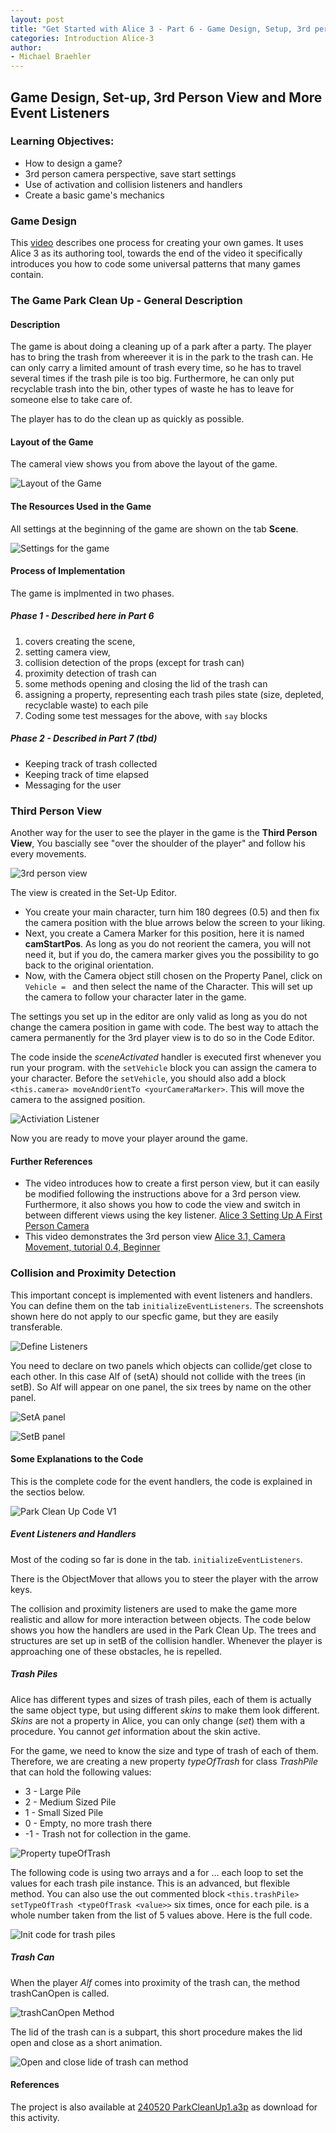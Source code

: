 ```yaml
---
layout: post
title: "Get Started with Alice 3 - Part 6 - Game Design, Setup, 3rd person view, More Event Listeners"
categories: Introduction Alice-3
author:
- Michael Braehler
---
```


## Game Design, Set-up, 3rd Person View and More Event Listeners

### Learning Objectives:

- How to design a game?
- 3rd person camera perspective, save start settings
- Use of activation and collision listeners and handlers
- Create a basic game's mechanics

### Game Design

This [video](https://youtu.be/I11Qox6vILg?si=Ywy-_0rXghKbwiyB) describes one process for creating your own games. It uses Alice 3 as its authoring tool, towards the end of the video it specifically introduces you how to code some universal patterns that many games contain.


### The Game Park Clean Up - General Description

#### Description

The game is about doing a cleaning up of a park after a party. The player has to bring the trash from whereever it is in the park to the trash can. He  can only carry a limited amount of trash every time, so he has to travel several times if the trash pile is too big. Furthermore, he can only put recyclable trash into the bin, other types of waste he has to leave for someone else to take care of.

The player has to do the clean up as quickly as possible.


#### Layout of the Game

The cameral view shows you from above the layout of the game.

![Layout of the Game](/assets/240515-TopView-GamePlan-Bin-Circled.png)


#### The Resources Used in the Game

All settings at the beginning of the game are shown on the tab **Scene**. 

![Settings for the game](/assets/240528-Settings.png) 


#### Process of Implementation

The game is implmented in two phases.

##### Phase 1 - Described here in Part 6

1. covers creating the  scene,
2. setting camera view,
3. collision detection of the props (except for trash can)
4. proximity detection of trash can
5. some methods opening and closing the lid of the trash can
6. assigning a property, representing each trash piles state (size, depleted, recyclable waste) to each pile
7. Coding some test messages for the above, with ```say``` blocks
 

##### Phase 2 - Described in Part 7 (tbd)

- Keeping track of trash collected
- Keeping track of time elapsed
- Messaging for the user



### Third Person View

Another way for the user to see the player in the game is the **Third Person View**, You bascially see "over the shoulder of the player" and follow his every movements.

![3rd person view](/assets/240515-Set-Camera-3rd-Person-View-1.png)

The view is created in the Set-Up Editor. 

- You create your main character, turn him 180 degrees (0.5) and then fix the camera position with the blue arrows below the screen to your liking.
- Next, you create a Camera Marker for this position, here it is named **camStartPos**. As long as you do not reorient the camera, you will not need it, but if you do, the camera marker gives you the possibility to go back to the original orientation.
- Now, with the Camera object still chosen on the Property Panel, click on ```Vehicle = ``` and then select the name of the Character. This will set up the camera to follow your character later in the game.

The settings you set up in the editor are only valid as long as you do not change the camera position in game with code. The best way to attach the camera permanently for the 3rd player view is to do so in the Code Editor.

The code inside the *sceneActivated* handler is executed first whenever you run your program. with the ```setVehicle``` block you can assign the camera to your character. Before the ```setVehicle```, you should also add a block ```<this.camera> moveAndOrientTo <yourCameraMarker>```. This will move the camera to the assigned position.

![Activiation Listener](/assets/240515-StarterCode-for-3rd-Person-Camera-View.png)

Now you are ready to move your player around the game.


#### Further References

- The video introduces how to create a first person view, but it can easily be modified following the instructions above for a 3rd person view. Furthermore, it also shows you how to code the view and switch in between different views using the key listener. [Alice 3 Setting Up A First Person Camera](https://youtu.be/jxXEXJgrm18?feature=shared)
- This video demonstrates the 3rd person view [Alice 3.1, Camera Movement, tutorial 0.4, Beginner](https://youtu.be/gDlxKxJTW7Y?feature=shared)


### Collision and Proximity Detection

This important concept is implemented with event listeners and handlers. You can define them on the tab ```initializeEventListeners```. The screenshots shown here do not apply to our specfic game, but they are easily transferable.

![Define Listeners](/assets/230307_SelectEventHandlerCollision.png)

You need to declare on two panels which objects can collide/get close to each other. In this case Alf of (setA) should not collide with the trees (in setB). So Alf will appear on one panel, the six trees by name on the other panel.

![SetA panel](/assets/230307_SelectCollisionSetA.png)

![SetB panel](/assets/230307_SelectCollisionSetB.png)


#### Some Explanations to the Code

This is the complete code for the event handlers, the code is explained in the sectios below.

![Park Clean Up Code V1](/assets/240516-ParkCleanUp-V1.png)

##### Event Listeners and Handlers

Most of the coding so far is done in the tab. ```initializeEventListeners```.

There is the ObjectMover that allows you to steer the player with the arrow keys.

The collision and proximity listeners are used to make the game more realistic and allow for more interaction between objects. The code below shows you how the handlers are used in the Park Clean Up. The trees and structures are set up in setB of the collision handler. Whenever the player is approaching one of these obstacles, he is repelled.


##### Trash Piles 

Alice has different types and sizes of trash piles, each of them is actually the same object type, but using different *skins* to make them look different. *Skins* are not a property in Alice, you can only change (*set*) them with a procedure. You cannot *get* information about the skin active.

For the game, we need to know the size and type of trash of each of them. Therefore, we are creating a new property *typeOfTrash* for class *TrashPile* that can hold the following values:

  - 3 - Large Pile
  - 2 - Medium Sized Pile
  - 1 - Small Sized Pile
  - 0 - Empty, no more trash there
  - -1 - Trash not for collection in the game.

![Property tupeOfTrash](/assets/240528-Property-typeOfTrash.png)

The following code is using two arrays and a for ... each loop to set the values for each trash pile instance. This is an advanced, but flexible method. You can also use the out commented block ```<this.trashPile> setTypeOfTrash <typeOfTrask <value>>``` six times, once for each pile. <value> is a whole number taken from the list of 5 values above. Here is the full code.

![Init code for trash piles](/assets/240515-InitTrashPiles.png)


##### Trash Can

When the player *Alf* comes into proximity of the trash can, the method trashCanOpen is called.

![trashCanOpen Method](/assets/240515-TrashCanProcCall.png)

The lid of the trash can is a subpart, this short procedure makes the lid open and close as a short animation.

![Open and close lide of trash can method](/assets/240515-trashCanOpen-Proc-Definition.png)


#### References

The project is also available at [240520 ParkCleanUp1.a3p](https://github.com/mibrs/Alice3Coding/blob/main/240520%20ParkCleanUp1.a3p) as download for this activity.
